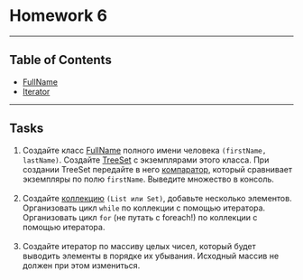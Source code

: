 # Homework 6

---
## Table of Contents 
* [FullName](./src/namesTree)
* [Iterator](./src/iterators/MainIterator.java)
---
## Tasks
1. Создайте класс [FullName](./src/namesTree/names/FullName.java)
полного имени человека `(firstName, lastName)`. Создайте 
[TreeSet](./src/namesTree/MainNames.java) с
экземплярами этого класса. При создании TreeSet передайте в него 
[компаратор](./src/namesTree/names/FullNameCompare.java),
который сравнивает экземпляры по полю `firstName`. Выведите множество в консоль.
<br><br>
2. Создайте [коллекцию](./src/iterators/MainIterator.java)
 `(List или Set)`, добавьте несколько элементов.
Организовать цикл `while` по коллекции с помощью итератора.
Организовать цикл `for` (не путать с foreach!) по коллекции с помощью итератора.
<br><br>
3. Создайте итератор по массиву целых чисел, который будет выводить элементы 
в порядке их убывания. Исходный массив не должен при этом измениться. 